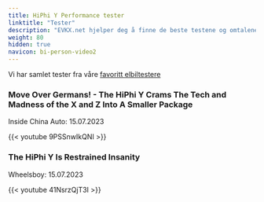```yaml
---
title: HiPhi Y Performance tester
linktitle: "Tester"
description: "EVKX.net hjelper deg å finne de beste testene og omtalene av denne modellen. "
weight: 80
hidden: true
navicon: bi-person-video2
---
```

Vi har samlet tester fra våre [favoritt elbiltestere](../../../../../guides/evreviewers/)

<div class="container text-center shadow p-2 pe-4 mb-5 bg-body-tertiary rounded border">
<h3>Move Over Germans! - The HiPhi Y Crams The Tech and Madness of the X and Z Into A Smaller Package</h3>
<p>Inside China Auto: 15.07.2023</p>

{{< youtube 9PSSnwIkQNI >}}

</div>
<div class="container text-center shadow p-2 pe-4 mb-5 bg-body-tertiary rounded border">
<h3>The HiPhi Y Is Restrained Insanity</h3>
<p>Wheelsboy: 15.07.2023</p>

{{< youtube 41NsrzQjT3I >}}

</div>
